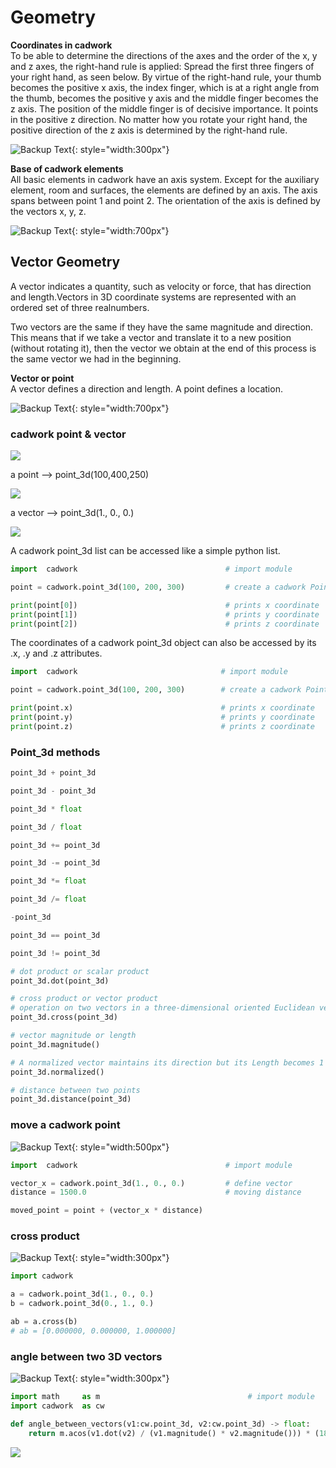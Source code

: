 # Geometry

**Coordinates in cadwork** <br>
To be able to determine the directions of the axes and the order of the x, y and z axes, the right-hand rule is applied:
Spread the first three fingers of your right hand, as seen below. By virtue of the right-hand rule, your thumb becomes the positive x axis, the index finger, which is at a right angle from the thumb, becomes the positive y axis and the middle finger becomes the z axis. The position of the middle finger is of decisive importance. It points in the positive z direction. No matter how you rotate your right hand, the positive direction of the z axis is determined by the right-hand rule.

![Backup Text](../img/coordinate.png "https://de-manual.elcovision.com/koordinatensystem-definieren.html"){: style="width:300px"}


**Base of cadwork elements** <br>
All basic elements in cadwork have an axis system. Except for the auxiliary element, room and surfaces, the elements are defined by an axis. The axis spans between point 1 and point 2. 
The orientation of the axis is defined by the vectors x, y, z. 

![Backup Text](../img/points.png "cadwork axis"){: style="width:700px"}

## Vector Geometry

A vector indicates a quantity, such as velocity or force, that has direction and length.Vectors in 3D coordinate systems are represented with an ordered set of three realnumbers.

Two vectors are the same if they have the same magnitude and direction. This means that if we take a vector and translate it to a new position (without rotating it), 
then the vector we obtain at the end of this process is the same vector we had in the beginning.

**Vector or point**<br>
A vector defines a direction and length. A point defines a location.

![Backup Text](../img/vector.png "vector - point"){: style="width:700px"}

### cadwork point & vector 

![](https://mermaid.ink/img/eyJjb2RlIjoiZmxvd2NoYXJ0IFREXG4gICAgcG9pbnRfM2QtLSBjb29yZGlhbnRlIC0tLVhcbiAgICBwb2ludF8zZC0tIGNvb3JkaW5hdGUgLS0tWVxuICAgIHBvaW50XzNkLS0gY29vcmRpbmF0ZSAtLS1aXG4gICAgICAgICAgICAiLCJtZXJtYWlkIjp7InRoZW1lIjoiZGVmYXVsdCJ9LCJ1cGRhdGVFZGl0b3IiOmZhbHNlLCJhdXRvU3luYyI6dHJ1ZSwidXBkYXRlRGlhZ3JhbSI6ZmFsc2V9)


a point --> point_3d(100,400,250)

![](https://mermaid.ink/img/eyJjb2RlIjoiZmxvd2NoYXJ0IFREXG4gICAgcG9pbnRfM2QtLSBYY29vcmRpYW50ZSAtLS0xMDBcbiAgICBwb2ludF8zZC0tIFljb29yZGluYXRlIC0tLTQwMFxuICAgIHBvaW50XzNkLS0gWmNvb3JkaW5hdGUgLS0tMjUwIiwibWVybWFpZCI6eyJ0aGVtZSI6ImRlZmF1bHQifSwidXBkYXRlRWRpdG9yIjpmYWxzZSwiYXV0b1N5bmMiOnRydWUsInVwZGF0ZURpYWdyYW0iOmZhbHNlfQ)

a vector --> point_3d(1., 0., 0.)

![](https://mermaid.ink/img/eyJjb2RlIjoiZmxvd2NoYXJ0IFREXG4gICAgcG9pbnRfM2QtLSBYY29vcmRpYW50ZSAtLS0xLjBcbiAgICBwb2ludF8zZC0tIFljb29yZGluYXRlIC0tLTAuMFxuICAgIHBvaW50XzNkLS0gWmNvb3JkaW5hdGUgLS0tLjAiLCJtZXJtYWlkIjp7InRoZW1lIjoiZGVmYXVsdCJ9LCJ1cGRhdGVFZGl0b3IiOmZhbHNlLCJhdXRvU3luYyI6dHJ1ZSwidXBkYXRlRGlhZ3JhbSI6ZmFsc2V9)

A cadwork point_3d list can be accessed like a simple python list.

```python hl_lines="5 6 7"
import  cadwork                                 # import module

point = cadwork.point_3d(100, 200, 300)         # create a cadwork Point

print(point[0])                                 # prints x coordinate
print(point[1])                                 # prints y coordinate
print(point[2])                                 # prints z coordinate
```

The coordinates of a cadwork point_3d object can also be accessed by its .x, .y and .z attributes.

```python hl_lines="5 6 7"
import  cadwork                                # import module

point = cadwork.point_3d(100, 200, 300)        # create a cadwork Point

print(point.x)                                 # prints x coordinate
print(point.y)                                 # prints y coordinate
print(point.z)                                 # prints z coordinate
```

### Point_3d methods


```python 
point_3d + point_3d

point_3d - point_3d

point_3d * float

point_3d / float

point_3d += point_3d

point_3d -= point_3d

point_3d *= float

point_3d /= float

-point_3d

point_3d == point_3d

point_3d != point_3d

# dot product or scalar product
point_3d.dot(point_3d)    

# cross product or vector product 
# operation on two vectors in a three-dimensional oriented Euclidean vector space 
point_3d.cross(point_3d) 

# vector magnitude or length
point_3d.magnitude()

# A normalized vector maintains its direction but its Length becomes 1
point_3d.normalized()

# distance between two points
point_3d.distance(point_3d)
```


### move a cadwork point 

![Backup Text](../img/move_pt.png "move a cadwork point"){: style="width:500px"}

```python 
import  cadwork                                 # import module

vector_x = cadwork.point_3d(1., 0., 0.)         # define vector
distance = 1500.0                               # moving distance

moved_point = point + (vector_x * distance)    
```

### cross product

![Backup Text](../img/cross.png "https://de.wikipedia.org/wiki/Kreuzprodukt#/media/Datei:RHR.svg"){: style="width:300px"}

```python
import cadwork

a = cadwork.point_3d(1., 0., 0.)
b = cadwork.point_3d(0., 1., 0.)

ab = a.cross(b)
# ab = [0.000000, 0.000000, 1.000000]
```

### angle between two 3D vectors

![Backup Text](../img/angle.png "vector angle"){: style="width:300px"}

```python
import math     as m                                 # import module 
import cadwork  as cw

def angle_between_vectors(v1:cw.point_3d, v2:cw.point_3d) -> float:
    return m.acos(v1.dot(v2) / (v1.magnitude() * v2.magnitude())) * (180 /m.pi)
``` 

<noscript>
    <img src="https://analytics.cadwork.ca/ingress/e6b1702b-6224-4e93-94b7-9e4c2cd7ae06/pixel.gif">
</noscript>
<script defer src="https://analytics.cadwork.ca/ingress/e6b1702b-6224-4e93-94b7-9e4c2cd7ae06/script.js"></script>
